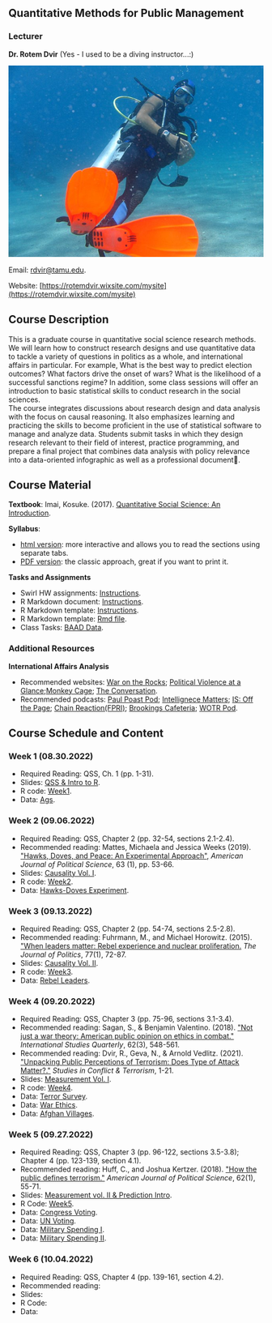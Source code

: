 ## Quantitative Methods for Public Management

### Lecturer

**Dr. Rotem Dvir** (Yes - I used to be a diving instructor...:)  

![](/assets/dive.jpg)

Email: [rdvir@tamu.edu](rdvir@tamu.edu). 

Website: [https://rotemdvir.wixsite.com/mysite](https://rotemdvir.wixsite.com/mysite)

## Course Description
This is a graduate course in quantitative social science research methods. We will learn how to construct research designs and use quantitative data to tackle a variety of questions in politics as a whole, and international affairs in particular. For example, What is the best way to predict election outcomes? What factors drive the onset of wars? What is the likelihood of a successful sanctions regime? In addition, some class sessions will offer an introduction to basic statistical skills to conduct research in the social sciences.  
The course integrates discussions about research design and data analysis with the focus on causal reasoning. It also emphasizes learning and practicing the skills to become proficient in the use of statistical software to manage and analyze data. Students submit tasks in which they design research relevant to their field of interest, practice programming, and prepare a final project that combines data analysis with policy relevance into a data-oriented infographic as well as a professional document📃.

## Course Material

**Textbook**: Imai, Kosuke. (2017). [Quantitative Social Science: An Introduction](https://qss.princeton.press).    

**Syllabus**:  

  - [html version](/assets/Syl_Fall22.html): more interactive and allows you to read the sections using separate tabs.
  - [PDF version](/assets/BUSH_Syllabus2022.pdf): the classic approach, great if you want to print it.

**Tasks and Assignments**  

  - Swirl HW assignments: [Instructions](/assets/Tasks/Swirl.pdf).
  - R Markdown document: [Instructions](/assets/Tasks/Markdown_Inst.pdf).
  - R Markdown template: [Instructions](/assets/Tasks/MarkdownTemp_Ins.pdf).
  - R Markdown template: [Rmd file](/assets/Tasks/rMarkdown_temp2022.Rmd).
  - Class Tasks: [BAAD Data](/assets/Tasks/Data_ClassTask1.dta).  


### Additional Resources

**International Affairs Analysis**  

  - Recommended websites: [War on the Rocks](https://warontherocks.com); [Political Violence at a Glance](https://politicalviolenceataglance.org);[Monkey Cage](https://monkeycagetopicguides.org); [The Conversation](https://theconversation.com/us).
  - Recommended podcasts: [Paul Poast Pod](https://open.spotify.com/show/57N2HMfcYw3coHTPv1lYw7); [Intellignece Matters](https://podbay.fm/p/intelligence-matters); [IS: Off the Page](https://www.belfercenter.org/OffthePage); [Chain Reaction(FPRI)](https://www.fpri.org/multimedia/chain-reaction/); [Brookings Cafeteria](https://www.brookings.edu/series/brookings-cafeteria-podcast/); [WOTR Pod](https://warontherocks.com/category/podcasts/war-on-the-rocks/).  

## Course Schedule and Content

### Week 1 (08.30.2022)  

  - Required Reading: QSS, Ch. 1 (pp. 1-31).
  - Slides: [QSS & Intro to R](/assets/Week1/wk1_slides.pdf).
  - R code: [Week1](/assets/Week1/Code_week1.R).
  - Data: [Ags](/assets/Week1/ags.xlsx).

### Week 2 (09.06.2022)  

  - Required Reading: QSS, Chapter 2 (pp. 32-54, sections 2.1-2.4).
  - Recommended reading: Mattes, Michaela and Jessica Weeks (2019). ["Hawks, Doves, and Peace: An Experimental Approach",](https://doi.org/10.1111/ajps.12392) *American Journal of Political Science*, 63 (1), pp. 53-66.
  - Slides: [Causality Vol. I](/assets/Week2/wk2_slides.pdf).
  - R code: [Week2](/assets/Week2/Code_week2.R).
  - Data: [Hawks-Doves Experiment](/assets/Week2/MattesWeeksEdit.dta).

### Week 3 (09.13.2022)  

  - Required Reading: QSS, Chapter 2 (pp. 54-74, sections 2.5-2.8).
  - Recommended reading: Fuhrmann, M., and Michael Horowitz. (2015). ["When leaders matter: Rebel experience and nuclear proliferation.](https://doi.org/10.1086/678308) *The Journal of Politics*, 77(1), 72-87.
  - Slides: [Causality Vol. II](/assets/Week3/wk3_slides.pdf).
  - R code: [Week3](assets/Week3/Code_week3.R).
  - Data: [Rebel Leaders](assets/Week3/RebelsDataset_FH2015.dta).

### Week 4 (09.20.2022)  

  - Required Reading: QSS, Chapter 3 (pp. 75-96, sections 3.1-3.4).
  - Recommended reading: Sagan, S., & Benjamin Valentino. (2018). ["Not just a war theory: American public opinion on ethics in combat."](https://doi.org/10.1093/isq/sqy033) *International Studies Quarterly*, 62(3), 548-561.
  - Recommended reading: Dvir, R., Geva, N., & Arnold Vedlitz. (2021). ["Unpacking Public Perceptions of Terrorism: Does Type of Attack Matter?."](https://doi.org/10.1080/1057610X.2021.1886427) *Studies in Conflict & Terrorism*, 1-21.
  - Slides: [Measurement Vol. I](/assets/Week4/wk4_slides.pdf).
  - R code: [Week4](/assets/Week4/Code_week4.R).
  - Data: [Terror Survey](assets/Week4/Bush_TerrorSurvey.csv).
  - Data: [War Ethics](/assets/Week4/WarEthics.dta).
  - Data: [Afghan Villages](/assets/Week4/afghan-village.csv).  

### Week 5 (09.27.2022)  

  - Required Reading: QSS, Chapter 3 (pp. 96-122, sections 3.5-3.8); Chapter 4 (pp. 123-139, section 4.1).
  - Recommended reading: Huff, C., and Joshua Kertzer. (2018). ["How the public defines terrorism."](https://doi.org/10.1111/ajps.12329) *American Journal of Political Science*, 62(1), 55-71.
  - Slides: [Measurement vol. II & Prediction Intro](/assets/Week5/wk5_slides.pdf).
  - R Code: [Week5](/assets/Week5/Code_week5b.R).
  - Data: [Congress Voting](/assets/Week5/congress.csv).
  - Data: [UN Voting](/assets/Week5/unvoting.csv).
  - Data: [Military Spending I](/assets/Week5/mil_exp.xlsx).
  - Data: [Military Spending II](/assets/Week5/mil_exp2.xlsx).

### Week 6 (10.04.2022)  

  - Required Reading: QSS, Chapter 4 (pp. 139-161, section 4.2).
  - Recommended reading:
  - Slides:
  - R Code:
  - Data:




